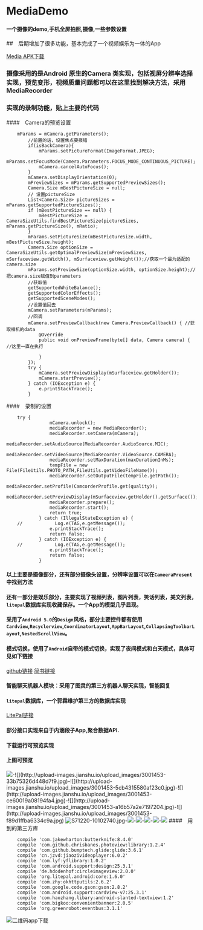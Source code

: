 # MediaDemo
#### 一个摄像的demo,手机全屏拍照,摄像,一些参数设置
##　后期增加了很多功能，基本完成了一个视频娱乐为一体的App

[Media APK下载](https://github.com/yukunkun/MediaDemo/blob/master/apk/Media.apk)
### 摄像采用的是Android 原生的Camera 类实现，包括视屏分辨率选择实现，预览变形，视频质量问题都可以在这里找到解决方法，采用MediaRecorder
### 实现的录制功能，贴上主要的代码
####　Camera的预览设置 

        mParams = mCamera.getParameters();
            //前置的话，设置焦点要报错
            if(isBackCamera){
                mParams.setPictureFormat(ImageFormat.JPEG);
                mParams.setFocusMode(Camera.Parameters.FOCUS_MODE_CONTINUOUS_PICTURE);
                mCamera.cancelAutoFocus();
            }
            mCamera.setDisplayOrientation(0);
            mPreviewSizes = mParams.getSupportedPreviewSizes();
            Camera.Size mBestPictureSize = null;
            // 设置pictureSize
            List<Camera.Size> pictureSizes = mParams.getSupportedPictureSizes();
            if (mBestPictureSize == null) {
                mBestPictureSize = CameraSizeUtils.findBestPictureSize(pictureSizes, mParams.getPictureSize(), mRatio);
            }
            mParams.setPictureSize(mBestPictureSize.width, mBestPictureSize.height);
            Camera.Size optionSize = CameraSizeUtils.getOptimalPreviewSize(mPreviewSizes, mSurfaceview.getWidth(), mSurfaceview.getHeight());//获取一个最为适配的camera.size
            mParams.setPreviewSize(optionSize.width, optionSize.height);//把camera.size赋值到parameters
            //获取值
            getSupportedWhiteBalance();
            getSupportedColorEffects();
            getSupportedSceneModes();
            //设置值回去
            mCamera.setParameters(mParams);
            //回调
            mCamera.setPreviewCallback(new Camera.PreviewCallback() { //获取相机的data
                @Override
                public void onPreviewFrame(byte[] data, Camera camera) {  //这里一直在执行
    
                }
            });
            try {
                mCamera.setPreviewDisplay(mSurfaceview.getHolder());
                mCamera.startPreview();
            } catch (IOException e) {
                e.printStackTrace();
            }
####　录制的设置

        try {
                    mCamera.unlock();
                    mediaRecorder = new MediaRecorder();
                    mediaRecorder.setCamera(mCamera);
                    mediaRecorder.setAudioSource(MediaRecorder.AudioSource.MIC);
                    mediaRecorder.setVideoSource(MediaRecorder.VideoSource.CAMERA);
                    mediaRecorder.setMaxDuration(maxDurationInMs);
                    tempFile = new File(FileUtils.PHOTO_PATH,FileUtils.getVideoFileName());
                    mediaRecorder.setOutputFile(tempFile.getPath());
                    mediaRecorder.setProfile(CamcorderProfile.get(quality));
                    mediaRecorder.setPreviewDisplay(mSurfaceview.getHolder().getSurface());
                    mediaRecorder.prepare();
                    mediaRecorder.start();
                    return true;
                } catch (IllegalStateException e) {
        //            Log.e(TAG,e.getMessage());
                    e.printStackTrace();
                    return false;
                } catch (IOException e) {
        //            Log.e(TAG,e.getMessage());
                    e.printStackTrace();
                    return false;
                }
#### 以上主要是摄像部分，还有部分摄像头设置，分辨率设置可以在`CameeraPresent`中找到方法
#### 还有一部分是娱乐部分，主要实现了视频列表，图片列表，笑话列表，美文列表，`litepal`数据库实现收藏保存。一个App的模型几乎显现。
#### 采用了`Android 5.0`的`Design`风格，部分主要控件都有使用`Cardview`,`Recyclerview`,`CoordinatorLayout`,`AppBarLayout`,`CollapsingToolbarLayout`,`NestedScrollView`。
#### 模式切换，使用了`Android`自带的模式切换，实现了夜间模式和白天模式，具体可见如下链接

[github链接](https://github.com/yukunkun/DayAndNight)
[简书链接](http://www.jianshu.com/p/f1c09e483b11)

#### 智能聊天机器人模块：采用了图灵的第三方机器人聊天实现，智能回复
#### `litepal`数据库，一个郭霖维护第三方的数据库实现
[LitePal链接](https://github.com/LitePalFramework/LitePal)

#### 部分接口实现来自于内涵段子App,聚合数据API.
#### 下载运行可预览实现
#### 上图可预览
![](http://upload-images.jianshu.io/upload_images/3001453-3a30ffd6b470dee7.jpg?)-![](http://upload-images.jianshu.io/upload_images/3001453-33b75326d448d7f9.jpg)-![](http://upload-images.jianshu.io/upload_images/3001453-5cb4315580af23c0.jpg)-![](http://upload-images.jianshu.io/upload_images/3001453-ce60019a08194fa4.jpg)-![](http://upload-images.jianshu.io/upload_images/3001453-a16b57a2e7197204.jpg)-![](http://upload-images.jianshu.io/upload_images/3001453-f89d1ffba6334c9a.jpg)
![S71220-10102740.jpg](http://upload-images.jianshu.io/upload_images/3001453-4369d82352dd90b4.jpg?imageMogr2/auto-orient/strip%7CimageView2/2/w/1240)-![](http://upload-images.jianshu.io/upload_images/3001453-73cb4eb040476ea4.jpg)-![](http://upload-images.jianshu.io/upload_images/3001453-144428a649f48d44.jpg)-![](http://upload-images.jianshu.io/upload_images/3001453-c8d01c3518cdf204.jpg)-![](http://upload-images.jianshu.io/upload_images/3001453-5b8a7bfd73a53f7a.jpg)-![](http://upload-images.jianshu.io/upload_images/3001453-77068ddf42e34b9e.jpg)
####　用到的第三方库

        compile 'com.jakewharton:butterknife:8.4.0'
        compile 'com.github.chrisbanes.photoview:library:1.2.4'
        compile 'com.github.bumptech.glide:glide:3.6.1'
        compile 'cn.jzvd:jiaozivideoplayer:6.0.2'
        compile 'com.lyf:yflibrary:1.0.2'
        compile 'com.android.support:design:25.3.1'
        compile 'de.hdodenhof:circleimageview:2.0.0'
        compile 'org.litepal.android:core:1.6.0'
        compile 'com.zhy:okhttputils:2.6.2'
        compile 'com.google.code.gson:gson:2.8.2'
        compile 'com.android.support:cardview-v7:25.3.1'
        compile 'com.haozhang.libary:android-slanted-textview:1.2'
        compile 'com.bigkoo:convenientbanner:2.0.5'
        compile 'org.greenrobot:eventbus:3.1.1'

![二维码app下载](https://github.com/yukunkun/MediaDemo/blob/master/image/media.png)









